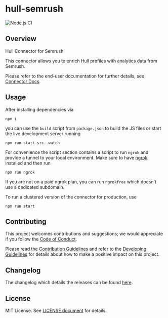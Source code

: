 # hull-semrush

![Node.js CI](https://github.com/hull/hull-semrush/workflows/Node.js%20CI/badge.svg)

## Overview

Hull Connector for Semrush

This connector allows you to enrich Hull profiles with analytics data from Semrush.

Please refer to the end-user documentation for further details, see [Connector Docs](./assets/readme.md).

## Usage

After installing dependencies via

```console
npm i
```

you can use the `build` script from `package.json` to build the JS files or start the live development server running

```console
npm run start-src--watch
```

For convenience the script section contains a script to run `ngrok` and provide a tunnel to your local environment. Make sure to have [ngrok](https://ngrok.com/) installed and then run

```console
npm run ngrok
```

If you are not on a paid ngrok plan, you can run `ngrokfree` which doesn't use a dedicated subdomain.

To run a clustered version of the connector for production, use

```console
npm run start
```

## Contributing

This project welcomes contributions and suggestions; we would appreciate if you follow the [Code of Conduct](./CODE_OF_CONDUCT.md).

Please read the [Contribution Guidelines](./CONTRIBUTING.md) and refer to the [Developing Guidelines](./DEVELOPING.md) for details about how to make a positive impact on this project.

## Changelog

The changelog which details the releases can be found [here](./CHANGELOG.md).

## License

MIT License. See [LICENSE document](./LICENSE) for details.
